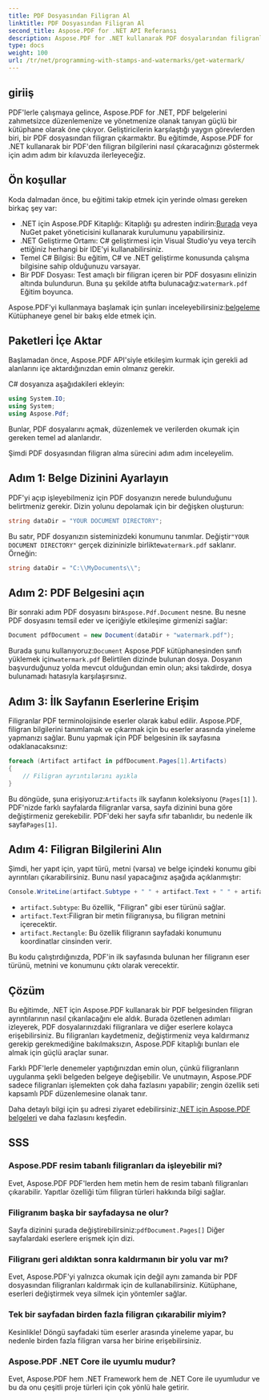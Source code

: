 ```yaml
---
title: PDF Dosyasından Filigran Al
linktitle: PDF Dosyasından Filigran Al
second_title: Aspose.PDF for .NET API Referansı
description: Aspose.PDF for .NET kullanarak PDF dosyalarından filigranların nasıl çıkarılacağını adım adım bir kılavuzla öğrenin. Filigran çıkarma için ayrıntılı eğitim.
type: docs
weight: 100
url: /tr/net/programming-with-stamps-and-watermarks/get-watermark/
---
```

## giriiş

PDF'lerle çalışmaya gelince, Aspose.PDF for .NET, PDF belgelerini zahmetsizce düzenlemenize ve yönetmenize olanak tanıyan güçlü bir kütüphane olarak öne çıkıyor. Geliştiricilerin karşılaştığı yaygın görevlerden biri, bir PDF dosyasından filigran çıkarmaktır. Bu eğitimde, Aspose.PDF for .NET kullanarak bir PDF'den filigran bilgilerini nasıl çıkaracağınızı göstermek için adım adım bir kılavuzda ilerleyeceğiz.

## Ön koşullar

Koda dalmadan önce, bu eğitimi takip etmek için yerinde olması gereken birkaç şey var:

-  .NET için Aspose.PDF Kitaplığı: Kitaplığı şu adresten indirin:[Burada](https://releases.aspose.com/pdf/net/) veya NuGet paket yöneticisini kullanarak kurulumunu yapabilirsiniz.
- .NET Geliştirme Ortamı: C# geliştirmesi için Visual Studio'yu veya tercih ettiğiniz herhangi bir IDE'yi kullanabilirsiniz.
- Temel C# Bilgisi: Bu eğitim, C# ve .NET geliştirme konusunda çalışma bilgisine sahip olduğunuzu varsayar.
-  Bir PDF Dosyası: Test amaçlı bir filigran içeren bir PDF dosyasını elinizin altında bulundurun. Buna şu şekilde atıfta bulunacağız:`watermark.pdf` Eğitim boyunca.

 Aspose.PDF'yi kullanmaya başlamak için şunları inceleyebilirsiniz:[belgeleme](https://reference.aspose.com/pdf/net/) Kütüphaneye genel bir bakış elde etmek için.

## Paketleri İçe Aktar

Başlamadan önce, Aspose.PDF API'siyle etkileşim kurmak için gerekli ad alanlarını içe aktardığınızdan emin olmanız gerekir. 

C# dosyanıza aşağıdakileri ekleyin:

```csharp
using System.IO;
using System;
using Aspose.Pdf;
```

Bunlar, PDF dosyalarını açmak, düzenlemek ve verilerden okumak için gereken temel ad alanlarıdır.

Şimdi PDF dosyasından filigran alma sürecini adım adım inceleyelim.

## Adım 1: Belge Dizinini Ayarlayın

PDF'yi açıp işleyebilmeniz için PDF dosyanızın nerede bulunduğunu belirtmeniz gerekir. Dizin yolunu depolamak için bir değişken oluşturun:

```csharp
string dataDir = "YOUR DOCUMENT DIRECTORY";
```

 Bu satır, PDF dosyanızın sisteminizdeki konumunu tanımlar. Değiştir`"YOUR DOCUMENT DIRECTORY"` gerçek dizininizle birlikte`watermark.pdf` saklanır. Örneğin:

```csharp
string dataDir = "C:\\MyDocuments\\";
```

## Adım 2: PDF Belgesini açın

 Bir sonraki adım PDF dosyasını bir`Aspose.Pdf.Document` nesne. Bu nesne PDF dosyasını temsil eder ve içeriğiyle etkileşime girmenizi sağlar:

```csharp
Document pdfDocument = new Document(dataDir + "watermark.pdf");
```

 Burada şunu kullanıyoruz:`Document` Aspose.PDF kütüphanesinden sınıfı yüklemek için`watermark.pdf` Belirtilen dizinde bulunan dosya. Dosyanın başvurduğunuz yolda mevcut olduğundan emin olun; aksi takdirde, dosya bulunamadı hatasıyla karşılaşırsınız.

## Adım 3: İlk Sayfanın Eserlerine Erişim

Filigranlar PDF terminolojisinde eserler olarak kabul edilir. Aspose.PDF, filigran bilgilerini tanımlamak ve çıkarmak için bu eserler arasında yineleme yapmanızı sağlar. Bunu yapmak için PDF belgesinin ilk sayfasına odaklanacaksınız:

```csharp
foreach (Artifact artifact in pdfDocument.Pages[1].Artifacts)
{
    // Filigran ayrıntılarını ayıkla
}
```

 Bu döngüde, şuna erişiyoruz:`Artifacts` ilk sayfanın koleksiyonu (`Pages[1]` ). PDF'nizde farklı sayfalarda filigranlar varsa, sayfa dizinini buna göre değiştirmeniz gerekebilir. PDF'deki her sayfa sıfır tabanlıdır, bu nedenle ilk sayfa`Pages[1]`.

## Adım 4: Filigran Bilgilerini Alın

Şimdi, her yapıt için, yapıt türü, metni (varsa) ve belge içindeki konumu gibi ayrıntıları çıkarabilirsiniz. Bunu nasıl yapacağınız aşağıda açıklanmıştır:

```csharp
Console.WriteLine(artifact.Subtype + " " + artifact.Text + " " + artifact.Rectangle);
```

- `artifact.Subtype`: Bu özellik, "Filigran" gibi eser türünü sağlar.
- `artifact.Text`:Filigran bir metin filigranıysa, bu filigran metnini içerecektir.
- `artifact.Rectangle`: Bu özellik filigranın sayfadaki konumunu koordinatlar cinsinden verir.

Bu kodu çalıştırdığınızda, PDF'in ilk sayfasında bulunan her filigranın eser türünü, metnini ve konumunu çıktı olarak verecektir.

## Çözüm

Bu eğitimde, .NET için Aspose.PDF kullanarak bir PDF belgesinden filigran ayrıntılarının nasıl çıkarılacağını ele aldık. Burada özetlenen adımları izleyerek, PDF dosyalarınızdaki filigranlara ve diğer eserlere kolayca erişebilirsiniz. Bu filigranları kaydetmeniz, değiştirmeniz veya kaldırmanız gerekip gerekmediğine bakılmaksızın, Aspose.PDF kitaplığı bunları ele almak için güçlü araçlar sunar.

Farklı PDF'lerle denemeler yaptığınızdan emin olun, çünkü filigranların uygulanma şekli belgeden belgeye değişebilir. Ve unutmayın, Aspose.PDF sadece filigranları işlemekten çok daha fazlasını yapabilir; zengin özellik seti kapsamlı PDF düzenlemesine olanak tanır.

 Daha detaylı bilgi için şu adresi ziyaret edebilirsiniz:[.NET için Aspose.PDF belgeleri](https://reference.aspose.com/pdf/net/) ve daha fazlasını keşfedin.

## SSS

### Aspose.PDF resim tabanlı filigranları da işleyebilir mi?
Evet, Aspose.PDF PDF'lerden hem metin hem de resim tabanlı filigranları çıkarabilir. Yapıtlar özelliği tüm filigran türleri hakkında bilgi sağlar.

### Filigranım başka bir sayfadaysa ne olur?
 Sayfa dizinini şurada değiştirebilirsiniz:`pdfDocument.Pages[]` Diğer sayfalardaki eserlere erişmek için dizi.

### Filigranı geri aldıktan sonra kaldırmanın bir yolu var mı?
Evet, Aspose.PDF'yi yalnızca okumak için değil aynı zamanda bir PDF dosyasından filigranları kaldırmak için de kullanabilirsiniz. Kütüphane, eserleri değiştirmek veya silmek için yöntemler sağlar.

### Tek bir sayfadan birden fazla filigran çıkarabilir miyim?
Kesinlikle! Döngü sayfadaki tüm eserler arasında yineleme yapar, bu nedenle birden fazla filigran varsa her birine erişebilirsiniz.

### Aspose.PDF .NET Core ile uyumlu mudur?
Evet, Aspose.PDF hem .NET Framework hem de .NET Core ile uyumludur ve bu da onu çeşitli proje türleri için çok yönlü hale getirir.